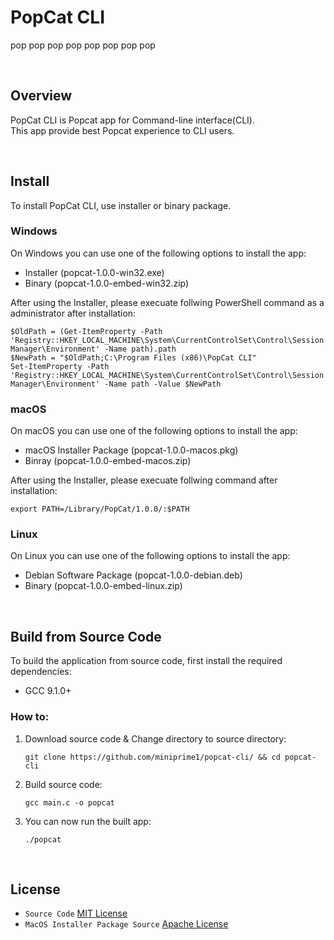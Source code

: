 # PopCat CLI
pop pop pop pop pop pop pop pop

<br>

## Overview
PopCat CLI is Popcat app for Command-line interface(CLI).  
This app provide best Popcat experience to CLI users.

<br>

## Install
To install PopCat CLI, use installer or binary package.

### Windows
On Windows you can use one of the following options to install the app:
 - Installer (popcat-1.0.0-win32.exe)
 - Binary (popcat-1.0.0-embed-win32.zip)

After using the Installer, please execuate follwing PowerShell command as a administrator after installation:
```
$OldPath = (Get-ItemProperty -Path 'Registry::HKEY_LOCAL_MACHINE\System\CurrentControlSet\Control\Session Manager\Environment' -Name path).path
$NewPath = "$OldPath;C:\Program Files (x86)\PopCat CLI"
Set-ItemProperty -Path 'Registry::HKEY_LOCAL_MACHINE\System\CurrentControlSet\Control\Session Manager\Environment' -Name path -Value $NewPath
```

### macOS
On macOS you can use one of the following options to install the app:
 - macOS Installer Package (popcat-1.0.0-macos.pkg)
 - Binray (popcat-1.0.0-embed-macos.zip)

After using the Installer, please execuate follwing command after installation:
```
export PATH=/Library/PopCat/1.0.0/:$PATH
```

### Linux
On Linux you can use one of the following options to install the app:
 - Debian Software Package (popcat-1.0.0-debian.deb)
 - Binary (popcat-1.0.0-embed-linux.zip)

<br>

## Build from Source Code
 To build the application from source code, first install the required dependencies:
  - GCC 9.1.0+

### How to:
1. Download source code & Change directory to source directory: 
   ```
   git clone https://github.com/miniprime1/popcat-cli/ && cd popcat-cli
   ```
2. Build source code:
   ```
   gcc main.c -o popcat
   ```
3. You can now run the built app:
   ```
   ./popcat
   ```

<br>

## License
 - `Source Code` [MIT License](license.txt)
 - `MacOS Installer Package Source` [Apache License](license.txt)
